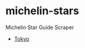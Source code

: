# michelin-stars
Michelin Star Guide Scraper

- [Tokyo](https://drive.google.com/open?id=1odUZqpAZ02-E6jaKX_6yDAa6qqxoD7N3&usp=sharing)